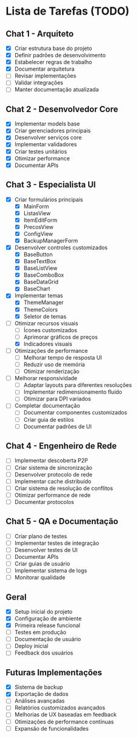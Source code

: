 # Lista de Tarefas (TODO)

## Chat 1 - Arquiteto
- [x] Criar estrutura base do projeto
- [x] Definir padrões de desenvolvimento
- [x] Estabelecer regras de trabalho
- [x] Documentar arquitetura
- [ ] Revisar implementações
- [ ] Validar integrações
- [ ] Manter documentação atualizada

## Chat 2 - Desenvolvedor Core
- [x] Implementar models base
- [x] Criar gerenciadores principais
- [x] Desenvolver serviços core
- [x] Implementar validadores
- [x] Criar testes unitários
- [x] Otimizar performance
- [x] Documentar APIs

## Chat 3 - Especialista UI
- [x] Criar formulários principais
  - [x] MainForm
  - [x] ListasView
  - [x] ItemEditForm
  - [x] PrecosView
  - [x] ConfigView
  - [x] BackupManagerForm
- [x] Desenvolver controles customizados
  - [x] BaseButton
  - [x] BaseTextBox
  - [x] BaseListView
  - [x] BaseComboBox
  - [x] BaseDataGrid
  - [x] BaseChart
- [x] Implementar temas
  - [x] ThemeManager
  - [x] ThemeColors
  - [x] Seletor de temas
- [ ] Otimizar recursos visuais
  - [ ] Ícones customizados
  - [ ] Aprimorar gráficos de preços
  - [x] Indicadores visuais
- [ ] Otimizações de performance
  - [ ] Melhorar tempo de resposta UI
  - [ ] Reduzir uso de memória
  - [ ] Otimizar renderização
- [ ] Melhorar responsividade
  - [ ] Adaptar layouts para diferentes resoluções
  - [ ] Implementar redimensionamento fluido
  - [ ] Otimizar para DPI variados
- [ ] Completar documentação
  - [ ] Documentar componentes customizados
  - [ ] Criar guia de estilos
  - [ ] Documentar padrões de UI

## Chat 4 - Engenheiro de Rede
- [ ] Implementar descoberta P2P
- [ ] Criar sistema de sincronização
- [ ] Desenvolver protocolo de rede
- [ ] Implementar cache distribuído
- [ ] Criar sistema de resolução de conflitos
- [ ] Otimizar performance de rede
- [ ] Documentar protocolos

## Chat 5 - QA e Documentação
- [ ] Criar plano de testes
- [ ] Implementar testes de integração
- [ ] Desenvolver testes de UI
- [ ] Documentar APIs
- [ ] Criar guias de usuário
- [ ] Implementar sistema de logs
- [ ] Monitorar qualidade

## Geral
- [x] Setup inicial do projeto
- [x] Configuração de ambiente
- [x] Primeira release funcional
- [ ] Testes em produção
- [ ] Documentação de usuário
- [ ] Deploy inicial
- [ ] Feedback dos usuários

## Futuras Implementações
- [x] Sistema de backup
- [x] Exportação de dados
- [ ] Análises avançadas
- [ ] Relatórios customizados avançados
- [ ] Melhorias de UX baseadas em feedback
- [ ] Otimizações de performance contínuas
- [ ] Expansão de funcionalidades